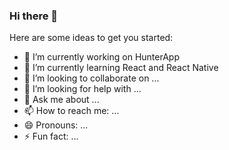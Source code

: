 ### Hi there 👋


Here are some ideas to get you started:

- 🔭 I’m currently working on HunterApp
- 🌱 I’m currently learning React and React Native
- 👯 I’m looking to collaborate on ...
- 🤔 I’m looking for help with ...
- 💬 Ask me about ...
- 📫 How to reach me: ...
- 😄 Pronouns: ...
- ⚡ Fun fact: ...


